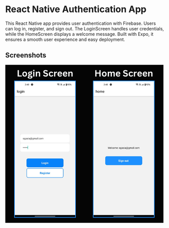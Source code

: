 
# React Native Authentication App

This React Native app provides user authentication with Firebase. Users can log in, register, and sign out. The LoginScreen handles user credentials, while the HomeScreen displays a welcome message. Built with Expo, it ensures a smooth user experience and easy deployment.

## Screenshots


![ Screen](Screens.png)



